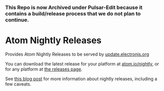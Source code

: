 ### This Repo is now Archived under Pulsar-Edit because it contains a build/release process that we do not plan to continue.

# Atom Nightly Releases

Provides Atom Nightly Releases to be served by [update.electronjs.org](https://github.com/electron/update.electronjs.org)

You can download the latest release for your platform at [atom.io/nightly](https://atom.io/nightly), or for any platform at [the releases page](https://github.com/atom/atom-nightly-releases/releases).

See [this blog post](https://blog.atom.io/2019/06/21/introducing-atom-nightly-releases.html) for more information about nightly releases, including a few caveats.
